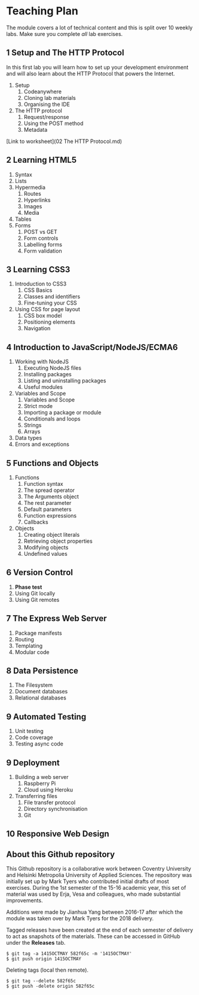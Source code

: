 # Teaching Plan

The module covers a lot of technical content and this is split over 10 weekly labs. Make sure you complete _all_ lab exercises.

## 1 Setup and The HTTP Protocol

In this first lab you will learn how to set up your development environment and will also learn about the HTTP Protocol that powers the Internet.

1. Setup
    1. Codeanywhere
    2. Cloning lab materials
    3. Organising the IDE
2. The HTTP protocol
    1. Request/response
    2. Using the POST method
    3. Metadata

[Link to worksheet](02 The HTTP Protocol.md)

## 2 Learning HTML5

1. Syntax
2. Lists
3. Hypermedia
    1. Routes
    2. Hyperlinks
    3. Images
    4. Media
4. Tables
5. Forms
    1. POST vs GET
    2. Form controls
    3. Labelling forms
    4. Form validation

## 3 Learning CSS3

1. Introduction to CSS3
    1. CSS Basics
    2. Classes and identifiers
    3. Fine-tuning your CSS
2. Using CSS for page layout
    1. CSS box model
    2. Positioning elements
    3. Navigation

## 4 Introduction to JavaScript/NodeJS/ECMA6

1. Working with NodeJS
    1. Executing NodeJS files
    2. Installing packages
    3. Listing and uninstalling packages
    4. Useful modules
2. Variables and Scope
    1. Variables and Scope
    2. Strict mode
    3. Importing a package or module
    4. Conditionals and loops
    5. Strings
    6. Arrays
3. Data types
4. Errors and exceptions

## 5 Functions and Objects

1. Functions
    1. Function syntax
    2. The spread operator
    3. The Arguments object
    4. The rest parameter
    5. Default parameters
    6. Function expressions
    7. Callbacks
2. Objects
    1. Creating object literals
    2. Retrieving object properties
    3. Modifying objects
    4. Undefined values

## 6 Version Control

1. **Phase test**
2. Using Git locally
3. Using Git remotes

## 7 The Express Web Server

1. Package manifests
2. Routing
3. Templating
4. Modular code

## 8 Data Persistence

1. The Filesystem
2. Document databases
3. Relational databases

## 9 Automated Testing

1. Unit testing
2. Code coverage
3. Testing async code

## 9 Deployment

1. Building a web server
    1. Raspberry Pi
    2. Cloud using Heroku
2. Transferring files
    1. File transfer protocol
    2. Directory synchronisation
    3. Git

## 10 Responsive Web Design

## About this Github repository

This Github repository is a collaborative work between Coventry University and Helsinki Metropolia University of Applied Sciences. The repository was initially set up by Mark Tyers who contributed initial drafts of most exercises. During the 1st semester of the 15-16 academic year, this set of material was used by Erja, Vesa and colleagues, who made substantial improvements.

Additions were made by Jianhua Yang between 2016-17 after which the module was taken over by Mark Tyers for the 2018 delivery.

Tagged releases have been created at the end of each semester of delivery to act as snapshots of the materials. These can be accessed in GitHub under the **Releases** tab.

```shell
$ git tag -a 1415OCTMAY 582f65c -m '1415OCTMAY'
$ git push origin 1415OCTMAY
```

Deleting tags (local then remote).

```shell
$ git tag --delete 582f65c
$ git push -delete origin 582f65c
```
